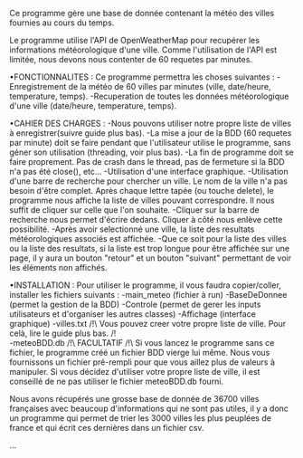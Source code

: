 Ce programme gère une base de donnée contenant la météo des villes fournies au cours du temps.

Le programme utilise l'API de OpenWeatherMap pour recupérer les informations météorologique d'une ville. Comme l'utilisation de l'API est limitée, nous devons nous contenter de 60 requetes par minutes.

•FONCTIONNALITES :
Ce programme permettra les choses suivantes :
-Enregistrement de la météo de 60 villes par minutes (ville, date/heure, temperature, temps).
-Recuperation de toutes les données météorologique d'une ville (date/heure, temperature, temps).

•CAHIER DES CHARGES :
-Nous pouvons utiliser notre propre liste de villes à enregistrer(suivre guide plus bas).
-La mise a jour de la BDD (60 requetes par minute) doit se faire pendant que l'utilisateur utilise le programme, sans géner son utilisation (threading, voir plus bas).
-La fin de programme doit se faire proprement. Pas de crash dans le thread, pas de fermeture si la BDD n'a pas été close(), etc...
-Utilisation d'une interface graphique.
-Utilisation d'une barre de recherche pour chercher un ville. Le nom de la ville n'a pas besoin d'être complet. Après chaque lettre tapée (ou touche delete), le programme nous affiche la liste de villes pouvant correspondre. Il nous suffit de cliquer sur celle que l'on souhaite.
-Cliquer sur la barre de recherche nous permet d'écrire dedans. Cliquer à côté nous enlève cette possibilité.
-Après avoir selectionné une ville, la liste des resultats météorologiques associés est affichée.
-Que ce soit pour la liste des villes ou la liste des resultats, si la liste est trop longue pour être affichée sur une page, il y aura un bouton "retour" et un bouton "suivant" permettant de voir les éléments non affichés.

•INSTALLATION :
Pour utiliser le programme, il vous faudra copier/coller, installer les fichiers suivants :
-main_meteo (fichier à run)
-BaseDeDonnee (permet la gestion de la BDD)
-Controle (permet de gerer les inputs utilisateurs et d'organiser les autres classes)
-Affichage (interface graphique)
-villes.txt /!\ Vous pouvez creer votre propre liste de ville. Pour celà, lire le guide plus bas. /!\
-meteoBDD.db /!\ FACULTATIF /!\ Si vous lancez le programme sans ce fichier, le programme créé un fichier BDD vierge lui même. Nous vous fournissons un fichier pré-rempli pour que vous aillez plus de valeurs à manipuler. Si vous décidez d'utiliser votre propre liste de ville, il est conseillé de ne pas utiliser le fichier meteoBDD.db fourni.


Nous avons récupérés une grosse base de donnée de 36700 villes françaises avec beaucoup d'informations qui ne sont pas utiles, il y a donc un programme qui permet de trier les 3000 villes les plus peuplées de france et qui écrit ces dernières dans un fichier csv.


...

